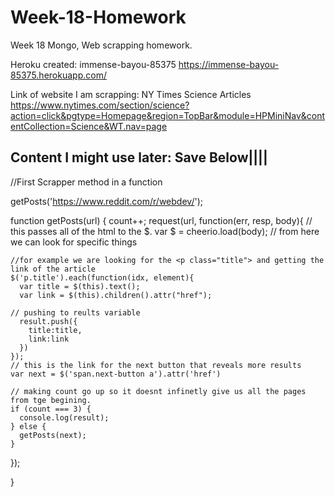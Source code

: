 # Week-18-Homework
Week 18 Mongo, Web scrapping homework.




Heroku created:
immense-bayou-85375
https://immense-bayou-85375.herokuapp.com/


Link of website I am scrapping:
NY Times Science Articles
https://www.nytimes.com/section/science?action=click&pgtype=Homepage&region=TopBar&module=HPMiniNav&contentCollection=Science&WT.nav=page


































Content I might use later:
Save Below||||
------------------------------------

//First Scrapper method in a function

getPosts('https://www.reddit.com/r/webdev/');

function getPosts(url) {
  count++;
  request(url, function(err, resp, body){
    // this passes all of the html to the $.
    var $ = cheerio.load(body);
    // from here we can look for specific things

    //for example we are looking for the <p class="title"> and getting the link of the article
    $('p.title').each(function(idx, element){
      var title = $(this).text();
      var link = $(this).children().attr("href");

    // pushing to reults variable
      result.push({
        title:title,
        link:link
      })
    });
    // this is the link for the next button that reveals more results
    var next = $('span.next-button a').attr('href')
    
    // making count go up so it doesnt infinetly give us all the pages from tge begining.
    if (count === 3) {
      console.log(result);
    } else {
      getPosts(next);
    }
  });

}


